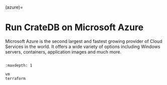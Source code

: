(azure)=

# Run CrateDB on Microsoft Azure

Microsoft Azure is the second largest and fastest growing provider of Cloud
Services in the world. It offers a wide variety of options including Windows
servers, containers, application images and much more.

```{rubric} Table of contents
```

```{toctree}
:maxdepth: 1

vm
terraform
```
